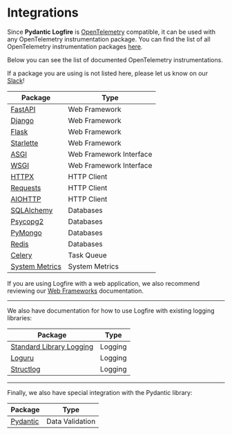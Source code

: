 # Integrations

Since **Pydantic Logfire** is [OpenTelemetry][opentelemetry] compatible, it can be used with any OpenTelemetry
instrumentation package. You can find the list of all OpenTelemetry instrumentation packages
[here](https://opentelemetry-python-contrib.readthedocs.io/en/latest/).

Below you can see the list of documented OpenTelemetry instrumentations.

If a package you are using is not listed here, please let us know on our [Slack][slack]!

| Package                             | Type                    |
|-------------------------------------|-------------------------|
| [FastAPI](fastapi.md)               | Web Framework           |
| [Django](django.md)                 | Web Framework           |
| [Flask](flask.md)                   | Web Framework           |
| [Starlette](starlette.md)           | Web Framework           |
| [ASGI](asgi.md)                     | Web Framework Interface |
| [WSGI](wsgi.md)                     | Web Framework Interface |
| [HTTPX](httpx.md)                   | HTTP Client             |
| [Requests](requests.md)             | HTTP Client             |
| [AIOHTTP](aiohttp.md)               | HTTP Client             |
| [SQLAlchemy](sqlalchemy.md)         | Databases               |
| [Psycopg2](psycopg2.md)             | Databases               |
| [PyMongo](pymongo.md)               | Databases               |
| [Redis](redis.md)                   | Databases               |
| [Celery](celery.md)                 | Task Queue              |
| [System Metrics](system_metrics.md) | System Metrics          |

If you are using Logfire with a web application, we also recommend reviewing our [Web Frameworks](../../use_cases/web_frameworks.md)
documentation.

----

We also have documentation for how to use Logfire with existing logging libraries:

| Package                                | Type                    |
|----------------------------------------|-------------------------|
| [Standard Library Logging](logging.md) | Logging                 |
| [Loguru](loguru.md)                    | Logging                 |
| [Structlog](structlog.md)              | Logging                 |

----

Finally, we also have special integration with the Pydantic library:

| Package                                | Type                    |
|----------------------------------------|-------------------------|
| [Pydantic](pydantic.md)                | Data Validation         |

[slack]: https://join.slack.com/t/pydanticlogfire/shared_invite/zt-2b57ljub4-936siSpHANKxoY4dna7qng
[opentelemetry]: https://opentelemetry.io/
